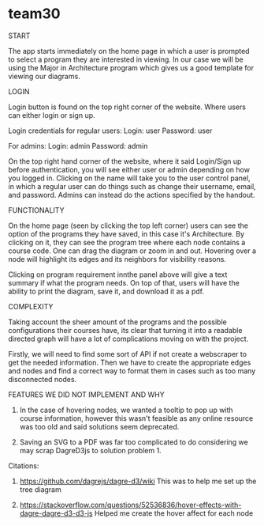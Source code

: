 # team30

START

The app starts immediately on the home page in which a user is prompted to select a program they are interested in viewing. In our case we will be using the Major in Architecture program which gives us a good template for viewing our diagrams.

LOGIN

Login button is found on the top right corner of the website. Where users can either login or sign up.

Login credentials for regular users:
Login: user
Password: user

For admins:
Login: admin
Password: admin

On the top right hand corner of the website, where it said Login/Sign up before authentication, you will see either user or admin depending on how you logged in. Clicking on the name will take you to the user control panel, in which a regular user can do things such as change their username, email, and password. Admins can instead do the actions specified by the handout.

FUNCTIONALITY

On the home page (seen by clicking the top left corner) users can see the option of the programs they have saved, in this case it's Architecture. By clicking on it, they can see the program tree where each node contains a course code. One can drag the diagram or zoom in and out.
Hovering over a node will highlight its edges and its neighbors for visibility reasons.

Clicking on program requirement innthe panel above will give a text summary if what the program needs. On top of that, users will have the ability to print the diagram, save it, and download it as a pdf.

COMPLEXITY

Taking account the sheer amount of the programs and the possible configurations their courses have, its clear that turning it into a readable directed graph will have a lot of complications moving on with the project.

Firstly, we will need to find some sort of API if not create a webscraper to get the needed information. Then we have to create the appropriate edges and nodes and find a correct way to format them in cases such as too many disconnected nodes.


FEATURES WE DID NOT IMPLEMENT AND WHY

1. In the case of hovering nodes, we wanted a tooltip to pop up with course information, however this wasn't feasible as any online resource was too old and said solutions seem deprecated.

2. Saving an SVG to a PDF was far too complicated to do considering we may scrap DagreD3js to solution problem 1.


Citations:

1. https://github.com/dagrejs/dagre-d3/wiki
This was to help me set up the tree diagram

2. https://stackoverflow.com/questions/52536836/hover-effects-with-dagre-dagre-d3-d3-js
Helped me create the hover affect for each node